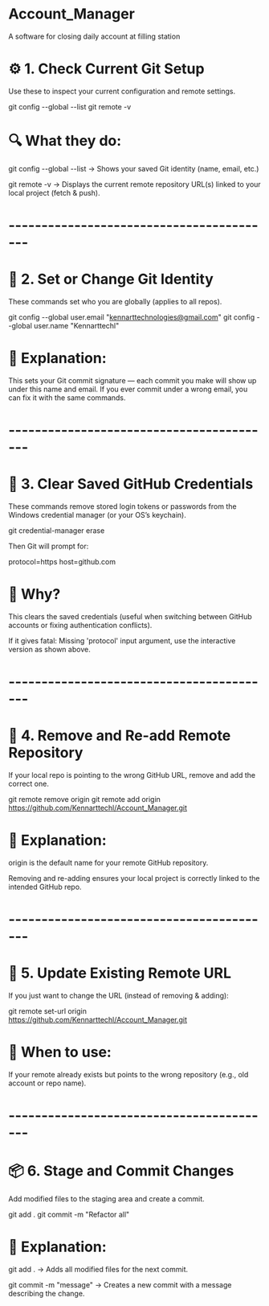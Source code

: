 # Account_Manager
A software for closing daily account at filling station



# ⚙️ 1. Check Current Git Setup

Use these to inspect your current configuration and remote settings.

git config --global --list
git remote -v


# 🔍 What they do:

git config --global --list → Shows your saved Git identity (name, email, etc.)

git remote -v → Displays the current remote repository URL(s) linked to your local project (fetch & push).
# -----------------------------------------


# 👤 2. Set or Change Git Identity

These commands set who you are globally (applies to all repos).

git config --global user.email "kennarttechnologies@gmail.com"
git config --global user.name "Kennarttechl"



# 🧠 Explanation:
This sets your Git commit signature — each commit you make will show up under this name and email.
If you ever commit under a wrong email, you can fix it with the same commands.
# -----------------------------------------


# 🔐 3. Clear Saved GitHub Credentials

These commands remove stored login tokens or passwords from the Windows credential manager (or your OS’s keychain).

git credential-manager erase


Then Git will prompt for:

protocol=https
host=github.com


# 🧠 Why?

This clears the saved credentials (useful when switching between GitHub accounts or fixing authentication conflicts).

If it gives fatal: Missing 'protocol' input argument, use the interactive version as shown above.
# -----------------------------------------


# 🔗 4. Remove and Re-add Remote Repository

If your local repo is pointing to the wrong GitHub URL, remove and add the correct one.

git remote remove origin
git remote add origin https://github.com/Kennarttechl/Account_Manager.git


# 🧠 Explanation:

origin is the default name for your remote GitHub repository.

Removing and re-adding ensures your local project is correctly linked to the intended GitHub repo.
# -----------------------------------------


# 🔄 5. Update Existing Remote URL

If you just want to change the URL (instead of removing & adding):

git remote set-url origin https://github.com/Kennarttechl/Account_Manager.git


# 🧠 When to use:
If your remote already exists but points to the wrong repository (e.g., old account or repo name).
# -----------------------------------------


# 📦 6. Stage and Commit Changes

Add modified files to the staging area and create a commit.

git add .
git commit -m "Refactor all"


# 🧠 Explanation:

git add . → Adds all modified files for the next commit.

git commit -m "message" → Creates a new commit with a message describing the change.